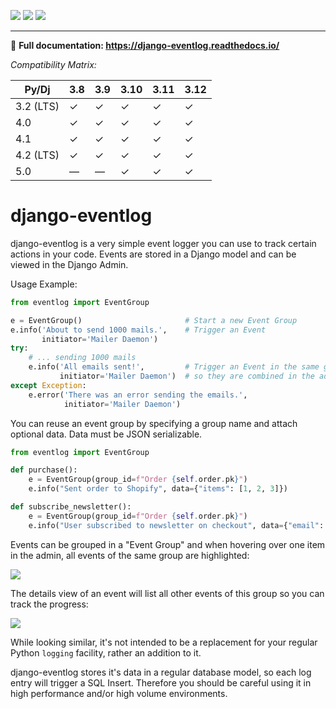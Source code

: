 [![](https://img.shields.io/pypi/v/django-eventlog.svg)](https://pypi.org/project/django-eventlog/)
[![](https://github.com/bartTC/django-eventlog/actions/workflows/push.yml/badge.svg)](https://github.com/bartTC/django-eventlog/actions/workflows/push.yml)
[![](https://codecov.io/github/bartTC/django-eventlog/graph/badge.svg?token=YLXXbCawUQ)](https://codecov.io/github/bartTC/django-eventlog)

-----

📖 **Full documentation: https://django-eventlog.readthedocs.io/**

*Compatibility Matrix:*

| Py/Dj     | 3.8 | 3.9 | 3.10 | 3.11 | 3.12 |
| --------- | --- | --- | ---- | ---- | ---- |
| 3.2 (LTS) |  ✓  |  ✓  |  ✓   |  ✓   |  ✓   |
| 4.0       |  ✓  |  ✓  |  ✓   |  ✓   |  ✓   |
| 4.1       |  ✓  |  ✓  |  ✓   |  ✓   |  ✓   |
| 4.2 (LTS) |  ✓  |  ✓  |  ✓   |  ✓   |  ✓   |
| 5.0       |  —  |  —  |  ✓   |  ✓   |  ✓   |

# django-eventlog

django-eventlog is a very simple event logger you can use to track certain
actions in your code. Events are stored in a Django model and can be viewed
in the Django Admin.

Usage Example:

```python
from eventlog import EventGroup

e = EventGroup()                       # Start a new Event Group
e.info('About to send 1000 mails.',    # Trigger an Event
       initiator='Mailer Daemon')
try:
    # ... sending 1000 mails
    e.info('All emails sent!',         # Trigger an Event in the same group,
           initiator='Mailer Daemon')  # so they are combined in the admin.
except Exception:
    e.error('There was an error sending the emails.',
            initiator='Mailer Daemon')
```

You can reuse an event group by specifying a group name and attach optional data.
Data must be JSON serializable.

```python
from eventlog import EventGroup

def purchase():
    e = EventGroup(group_id=f"Order {self.order.pk}")
    e.info("Sent order to Shopify", data={"items": [1, 2, 3]})

def subscribe_newsletter():
    e = EventGroup(group_id=f"Order {self.order.pk}")
    e.info("User subscribed to newsletter on checkout", data={"email": "user@example.com"})
```

Events can be grouped in a "Event Group" and when hovering over one item
in the admin, all events of the same group are highlighted:

![](https://github.com/bartTC/django-eventlog/raw/main/docs/_static/change_list.png)

The details view of an event will list all other events of this group so you
can track the progress:

![](https://github.com/bartTC/django-eventlog/raw/main/docs/_static/change_form.png)

While looking similar, it's not intended to be a replacement for your
regular Python ``logging`` facility, rather an addition to it.

django-eventlog stores it's data in a regular database model, so each log entry
will trigger a SQL Insert. Therefore you should be careful using it in high
performance and/or high volume environments.
